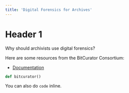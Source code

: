 ```yaml
---
title: 'Digital Forensics for Archives'
---
```


# Header 1

Why should archivists use digital forensics? 


Here are some resources from the BitCurator Consortium: 

* [Documentation](https://)

```python
def bitcurator()
```

You can also do `code` inline. 